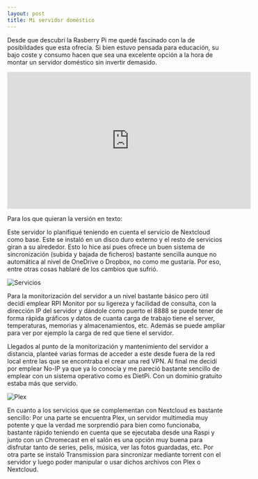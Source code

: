 ```yaml
---
layout: post
title: Mi servidor doméstico
---
```


Desde que descubrí la Rasberry Pi me quedé fascinado con la de posibildades que esta ofrecía. Si bien estuvo pensada para educación, su bajo coste y consumo hacen que sea una excelente opción a la hora de montar un servidor doméstico sin invertir demasido.

<iframe width="560" height="315" src="https://www.youtube.com/embed/VnBfCtGRXXo" frameborder="0" allow="autoplay; encrypted-media" allowfullscreen></iframe>

Para los que quieran la versión en texto:

Este servidor lo planifiqué teniendo en cuenta el servicio de Nextcloud como base. Este se instaló en un disco duro externo y el resto de servicios giran a su alrededor. Esto lo hice así pues ofrece un buen sistema de sincronización (subida y bajada de ficheros) bastante sencilla aunque no automática al nivel de OneDrive o Dropbox, no como me gustaría. Por eso, entre otras cosas hablaré de los cambios que sufrió.

![Servicios](https://ateuves.es/wp-content/uploads/2018/02/at0218_anestesia_cardiovascular_702.jpg)

Para la monitorización del servidor a un nivel bastante básico pero útil decidí emplear RPI Monitor por su ligereza y facilidad de consulta, con la dirección IP del servidor y dándole como puerto el 8888 se puede tener de forma rápida gráficos y datos de cuanta carga de trabajo tiene el server, temperaturas, memorias y almacenamientos, etc. Además se puede ampliar para ver por ejemplo la carga de red que tiene el servidor.

Llegados al punto de la monitorización y mantenimiento del servidor a distancia, planteé varias formas de acceder a este desde fuera de la red local entre las que se encontraba el crear una red VPN. Al final me decidí por emplear No-IP ya que ya lo conocía y me pareció bastante sencillo de emplear con un sistema operativo como es DietPi. Con un dominio gratuito estaba más que servido.

![Plex](https://techcrunch.com/wp-content/uploads/2019/08/plex-desktop-movies-1024x659.jpg?w=730&crop=1)

En cuanto a los servicios que se complementan con Nextcloud es bastante sencillo: 
Por una parte se encuentra Plex, un servidor multimedia muy potente y que la verdad me sorprendió para bien como funcionaba, bastante rápido teniendo en cuenta que se ejecutaba desde una Raspi y junto con un Chromecast en el salón es una opción muy buena para disfrutar tanto de series, pelis, música, ver las fotos guardadas, etc.
Por otra parte se instaló Transmission para sincronizar mediante torrent con el servidor y luego poder manipular o usar dichos archivos con Plex o Nextcloud.

